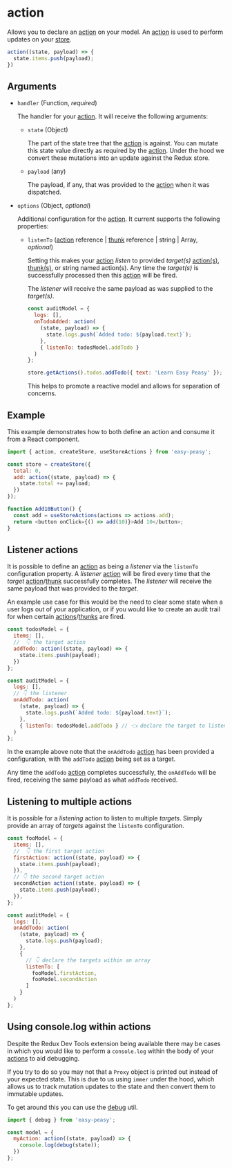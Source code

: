 # action

Allows you to declare an [action](/docs/api/action) on your model. An [action](/docs/api/action) is used to perform updates on your [store](/docs/api/store).

```javascript
action((state, payload) => {
  state.items.push(payload);
})
```

##  Arguments

  - `handler` (Function, *required*)

    The handler for your [action](/docs/api/action). It will receive the following arguments:

    - `state` (Object)

      The part of the state tree that the [action](/docs/api/action) is against. You can mutate this state value directly as required by the [action](/docs/api/action). Under the hood we convert these mutations into an update against the Redux store.

    - `payload` (any)

      The payload, if any, that was provided to the [action](/docs/api/action) when it was dispatched.

  - `options` (Object, *optional*)

    Additional configuration for the [action](/docs/api/action). It current supports the following
    properties:

    - `listenTo` ([action](/docs/api/action) reference | [thunk](/docs/api/thunk) reference | string | Array, *optional*)

      Setting this makes your [action](/docs/api/action) *listen* to provided *target(s)* [action(s)](/docs/api/action), [thunk(s)](/docs/api/thunk), or string named action(s). Any time the *target(s)* is successfully processed then this [action](/docs/api/action) will be fired.

      The *listener* will receive the same payload as was supplied to the *target(s)*.

      ```javascript
      const auditModel = {
        logs: [],
        onTodoAdded: action(
          (state, payload) => {
            state.logs.push(`Added todo: ${payload.text}`);
          },
          { listenTo: todosModel.addTodo }
        )
      };

      store.getActions().todos.addTodo({ text: 'Learn Easy Peasy' });
      ```

      This helps to promote a reactive model and allows for separation of concerns.

## Example

This example demonstrates how to both define an action and consume it from a React component.

```javascript
import { action, createStore, useStoreActions } from 'easy-peasy';

const store = createStore({
  total: 0,
  add: action((state, payload) => {
    state.total += payload;
  })
});

function Add10Button() {
  const add = useStoreActions(actions => actions.add);
  return <button onClick={() => add(10)}>Add 10</button>;
}
```

## Listener actions

It is possible to define an [action](/docs/api/action) as being a *listener* via the `listenTo` configuration property. A *listener* [action](/docs/api/action) will be fired every time that the *target* [action](/docs/api/action)/[thunk](/docs/api/thunk) successfully completes. The *listener* will receive the same payload that was provided to the *target*.

An example use case for this would be the need to clear some state when a user logs out of your application, or if you would like to create an audit trail for when certain [actions](/docs/api/action)/[thunks](/docs/api/thunk) are fired.

```javascript
const todosModel = {
  items: [],
  //  👇 the target action
  addTodo: action((state, payload) => {
    state.items.push(payload);
  })
};

const auditModel = {
  logs: [],
  // 👇 the listener
  onAddTodo: action(
    (state, payload) => {
      state.logs.push(`Added todo: ${payload.text}`);
    },
    { listenTo: todosModel.addTodo } // 👈 declare the target to listen to
  )
};
```

In the example above note that the `onAddTodo` [action](/docs/api/action) has been provided a configuration, with the `addTodo` [action](/docs/api/action) being set as a target.

Any time the `addTodo` [action](/docs/api/action) completes successfully, the `onAddTodo` will be fired, receiving the same payload as what `addTodo` received.

## Listening to multiple actions

It is possible for a *listening* action to listen to multiple *targets*. Simply provide an array of *targets* against the `listenTo` configuration.

```javascript
const fooModel = {
  items: [],
  //  👇 the first target action
  firstAction: action((state, payload) => {
    state.items.push(payload);
  }),
  // 👇 the second target action
  secondAction action((state, payload) => {
    state.items.push(payload);
  }),
};

const auditModel = {
  logs: [],
  onAddTodo: action(
    (state, payload) => {
      state.logs.push(payload);
    },
    { 
      // 👇 declare the targets within an array
      listenTo: [
        fooModel.firstAction, 
        fooModel.secondAction
      ] 
    } 
  )
};
```

## Using console.log within actions

Despite the Redux Dev Tools extension being available there may be cases in which you would like to perform a `console.log` within the body of your [actions](/docs/api/action) to aid debugging.

If you try to do so you may not that a `Proxy` object is printed out instead of your expected state. This is due to us using `immer` under the hood, which allows us to track mutation updates to the state and then convert them to immutable updates.

To get around this you can use the [debug](/docs/api/debug) util.

```javascript
import { debug } from 'easy-peasy';

const model = {
  myAction: action((state, payload) => {
    console.log(debug(state));
  })
};
```